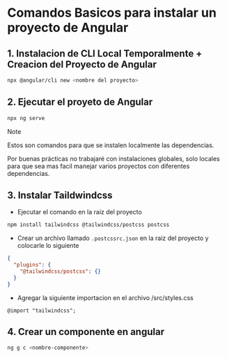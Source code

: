 # Comandos Basicos para instalar un proyecto de Angular

## 1. Instalacion de CLI Local Temporalmente +  Creacion del Proyecto de Angular
``` Bash
npx @angular/cli new <nombre del proyecto>
```
## 2. Ejecutar el proyeto de Angular
``` Bash
npx ng serve
```
> [!NOTE]
> Estos son comandos para que se instalen localmente las dependencias.
>
> Por buenas prácticas no trabajaré con instalaciones globales, solo locales para que sea mas facil manejar varios proyectos con diferentes dependencias.

## 3. Instalar Taildwindcss
* Ejecutar el comando en la raiz del proyecto
``` bash
npm install tailwindcss @tailwindcss/postcss postcss
```
* Crear un archivo llamado `.postcssrc.json` en la raiz del proyecto y colocarle lo siguiente
``` json
{
  "plugins": {
    "@tailwindcss/postcss": {}
  }
}
```

* Agregar la siguiente importacion en el archivo /src/styles.css
```
@import "tailwindcss";
```

## 4. Crear un componente en angular
``` bash
ng g c <nombre-componente>
```